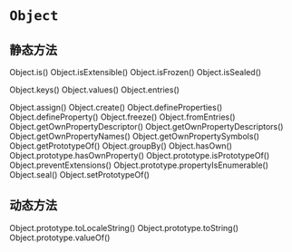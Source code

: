 # `Object`

## 静态方法
Object.is()
Object.isExtensible()
Object.isFrozen()
Object.isSealed()

Object.keys()
Object.values()
Object.entries()

Object.assign()
Object.create()
Object.defineProperties()
Object.defineProperty()
Object.freeze()
Object.fromEntries()
Object.getOwnPropertyDescriptor()
Object.getOwnPropertyDescriptors()
Object.getOwnPropertyNames()
Object.getOwnPropertySymbols()
Object.getPrototypeOf()
Object.groupBy()
Object.hasOwn()
Object.prototype.hasOwnProperty()
Object.prototype.isPrototypeOf()
Object.preventExtensions()
Object.prototype.propertyIsEnumerable()
Object.seal()
Object.setPrototypeOf()

## 动态方法
Object.prototype.toLocaleString()
Object.prototype.toString()
Object.prototype.valueOf()